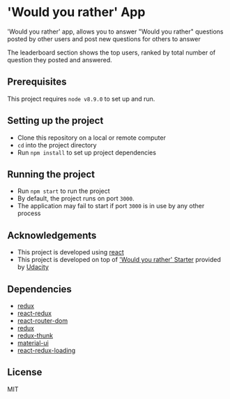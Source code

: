 # 'Would you rather' App

'Would you rather' app, allows you to answer "Would you rather" questions posted by
other users and post new questions for others to answer

The leaderboard section shows the top users, ranked by total number of question they posted and answered.

## Prerequisites

This project requires `node v8.9.0` to set up and run.

## Setting up the project

- Clone this repository on a local or remote computer
- `cd` into the project directory 
- Run `npm install` to set up project dependencies 

## Running the project

- Run `npm start` to run the project
- By default, the project runs on port `3000`. 
- The application may fail to start if port `3000` 
is in use by any other process

## Acknowledgements

- This project is developed using [react](https://github.com/facebook/react)
- This project is developed on top of ['Would you rather' Starter](https://github.com/udacity/reactnd-project-would-you-rather-starter) 
provided by [Udacity](https://www.udacity.com/)

## Dependencies
- [redux](https://github.com/facebook/prop-types)
- [react-redux](https://github.com/reduxjs/react-redux)
- [react-router-dom](https://github.com/ReactTraining/react-router/tree/master/packages/react-router-dom)
- [redux](https://github.com/reduxjs/redux)
- [redux-thunk](https://github.com/reduxjs/redux-thunk)
- [material-ui](https://material-ui.com/)
- [react-redux-loading](https://github.com/mironov/react-redux-loading-bar)

## License

MIT